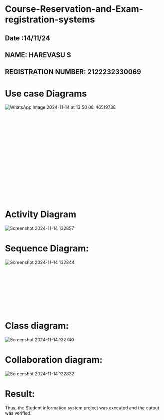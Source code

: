 # Course-Reservation-and-Exam-registration-systems
## Date :14/11/24
## NAME: HAREVASU S
## REGISTRATION NUMBER: 2122232330069
# Use case Diagrams


![WhatsApp Image 2024-11-14 at 13 50 08_465f9738](https://github.com/user-attachments/assets/4c9ed345-dd3a-466f-b3f2-4454a9f2b22f)
~~~




















~~~

# Activity Diagram



![Screenshot 2024-11-14 132857](https://github.com/user-attachments/assets/b6ac174d-53aa-46bd-ba50-d913c3b3245a)

# Sequence Diagram:

 

![Screenshot 2024-11-14 132844](https://github.com/user-attachments/assets/501674d0-4254-4820-ae0b-2d17286bc718)

~~~










~~~
# Class diagram:


![Screenshot 2024-11-14 132740](https://github.com/user-attachments/assets/a2e31d4c-a6da-489b-8ec7-8b973166e7ff)


# Collaboration diagram:


![Screenshot 2024-11-14 132832](https://github.com/user-attachments/assets/674c91de-d26d-4ac0-abd4-20e30300b717)

# Result:
Thus, the Student information system project was executed and the output  
was verified.
